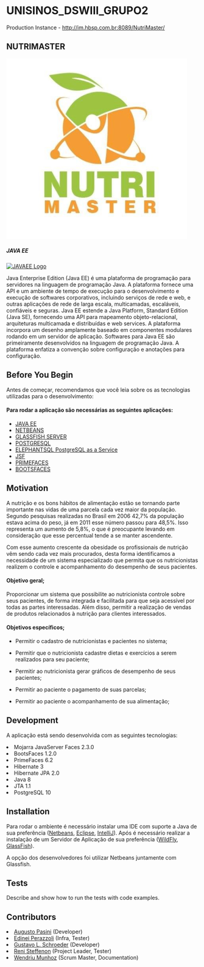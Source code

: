 # UNISINOS_DSWIII_GRUPO2
Production Instance - http://im.hbsp.com.br:8089/NutriMaster/
 
## NUTRIMASTER

[![NUTRIMASTER Logo](https://raw.githubusercontent.com/GustavoSchroder/Utilities/master/Imagem1.png)](http://im.hbsp.com.br:8089/NutriMaster/)
 
##### JAVA EE
[![JAVAEE Logo](http://matera.com/br/wp-content/uploads/2015/09/javaee-642x276.png)](https://javaee.github.io)

Java Enterprise Edition (Java EE) é uma plataforma de programação para servidores na linguagem de programação Java. A plataforma fornece uma API e um ambiente de tempo de execução para o desenvolvimento e execução de softwares corporativos, incluindo serviços de rede e web, e outras aplicações de rede de larga escala, multicamadas, escaláveis, confiáveis e seguras. Java EE estende a Java Platform, Standard Edition (Java SE), fornecendo uma API para mapeamento objeto-relacional, arquiteturas multicamada e distribuídas e web services. A plataforma incorpora um desenho amplamente baseado em componentes modulares rodando em um servidor de aplicação. Softwares para Java EE são primeiramente desenvolvidos na linguagem de programação Java. A plataforma enfatiza a convenção sobre configuração e anotações para configuração.

## Before You Begin

Antes de começar, recomendamos que você leia sobre os as tecnologias utilizadas para o desenvolvimento:
<h4>Para rodar a aplicação são necessárias as seguintes aplicações:</h4>
<ul>
  <li><a href = "http://www.oracle.com/technetwork/java/javaee/overview/index.html">JAVA EE</a></li>
  <li><a href="https://netbeans.org">NETBEANS</a></li>
  <li><a href = "https://javaee.github.io/glassfish/">GLASSFISH SERVER</a></li>
  <li><a href = "https://www.postgresql.org">POSTGRESQL</a></li>
  <li><a href = "https://www.elephantsql.com">ELEPHANTSQL PostgreSQL as a Service</a></li>
  <li><a href = "https://pt.wikipedia.org/wiki/JavaServer_Faces">JSF</a></li>
  <li><a href = "https://www.primefaces.org">PRIMEFACES</a></li>
  <li><a href = "https://www.bootsfaces.net">BOOTSFACES</a></li>
</ul>

## Motivation

A nutrição e os bons hábitos de alimentação estão se tornando parte importante nas vidas de uma parcela cada vez maior da população. Segundo pesquisas realizadas no Brasil em 2006 42,7% da população estava acima do peso, já em 2011 esse número passou para 48,5%. Isso representa um aumento de 5,8%, o que é preocupante levando em consideração que esse percentual tende a se manter ascendente.

Com esse aumento crescente da obesidade os profissionais de nutrição vêm sendo cada vez mais procurados, desta forma identificamos a necessidade de um sistema especializado que permita que os nutricionistas realizem o controle e acompanhamento do desempenho de seus pacientes.


#### Objetivo geral;

Proporcionar um sistema que possibilite ao nutricionista controle sobre seus pacientes, de forma integrada e facilitada para que seja acessível por todas as partes interessadas. Além disso, permitir a realização de vendas de produtos relacionados à nutrição para clientes interessados.

#### Objetivos específicos;

* Permitir o cadastro de nutricionistas e pacientes no sistema;

* Permitir que o nutricionista cadastre dietas e exercícios a serem realizados para seu paciente;

* Permitir ao nutricionista gerar gráficos de desempenho de seus pacientes;

* Permitir ao paciente o pagamento de suas parcelas;

* Permitir ao paciente o acompanhamento de sua alimentação;

## Development

A aplicação está sendo desenvolvida com as seguintes tecnologias:
 <li>Mojarra JavaServer Faces 2.3.0 </li>
 <li>BootsFaces 1.2.0</li>
 <li>PrimeFaces 6.2</li>
 <li>Hibernate 3</li>
 <li>Hibernate JPA 2.0</li>
 <li>Java 8</li>
 <li>JTA 1.1</li>
 <li>PostgreSQL 10</li>

## Installation

Para rodar o ambiente é necessário instalar uma IDE com suporte a Java de sua preferência (<a href="https://netbeans.org/downloads/">Netbeans<a>, <a href="https://www.eclipse.org/">Eclipse<a>, <a href="https://www.jetbrains.com/idea/">IntelliJ<a>). Após é necessário realizar a instalação de um Servidor de Aplicação de sua preferência (<a href="http://wildfly.org/">WildFly</a>, <a href="http://www.oracle.com/technetwork/pt/middleware/glassfish/overview/index.html">GlassFish</a>).
 
 A opção dos desenvolvedores foi utilizar Netbeans juntamente com Glassfish.


## Tests

Describe and show how to run the tests with code examples.

## Contributors

<li><a href = "https://github.com/tutopasini"> Augusto Pasini</a> (Developer)</li>
<li><a href = "https://github.com/EdineiPerazzoli">Edinei Perazzoli</a> (Infra, Tester) </li>
<li><a href = "https://github.com/GustavoSchroder">Gustavo L. Schroeder</a> (Developer)</li>
<li><a href = "https://github.com/ReniSteffenon">Reni Steffenon</a> (Project Leader, Tester) </li>
<li><a href = "https://github.com/Wendriu">Wendriu Munhoz</a> (Scrum Master, Documentation)</li>

